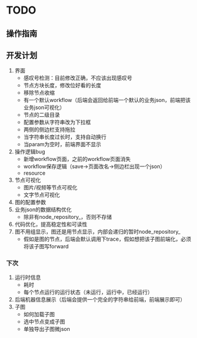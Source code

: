 
# TODO

## 操作指南

## 开发计划
1. 界面
   + 感叹号检测：目前修改正确，不应该出现感叹号
   + 节点方块长度，修改位好看的长度
   + 移除节点收缩
   + 有一个默认workflow（后端会返回给前端一个默认的业务json，前端把该业务json可视化）
   + 节点的二级目录
   + 配置参数从字符串改为下拉框
   + 两侧的侧边栏支持拖拉
   + 当字符串长度过长时，支持自动换行
   + 当param为空时，前端界面不显示
2. 操作逻辑bug
   + 新增workflow页面，之前的workflow页面消失
   + workflow保存逻辑（save->页面改名->侧边栏出现一个json）
   + resource
3. 节点可视化
   + 图片/视频等节点可视化
   + 文字节点可视化
4. 图的配置参数
5. 业务json的数据结构优化
   + 除非有node_repository_，否则不存储
6. 代码优化，提高稳定性和可读性
7. 图不用组显示，图还是用节点显示，内部会递归的暂时node_repository_
   + 假如是图的节点，后端会默认调用下trace，假如想把该子图前端化，必须将该子图写forward

### 下次
1. 运行时信息
   + 耗时
   + 每个节点运行的运行状态（未运行，运行中，已经运行）
2. 后端机器信息展示（后端会提供一个完全的字符串给前端，前端展示即可）
3. 子图
   + 如何加载子图
   + 选中节点变成子图
   + 单独导出子图微json
